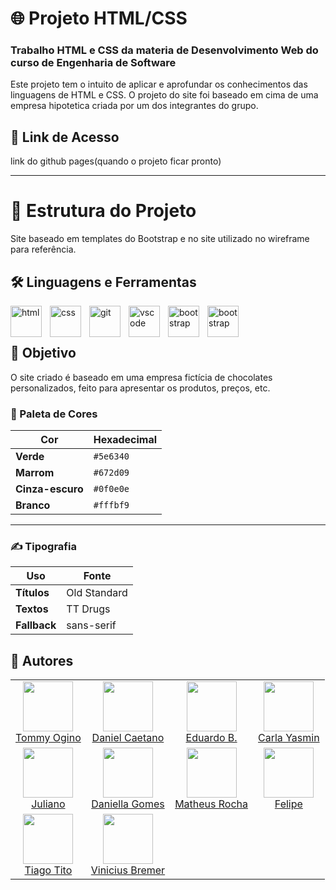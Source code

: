 # 🌐 Projeto HTML/CSS

### Trabalho HTML e CSS da materia de Desenvolvimento Web do curso de Engenharia de Software

Este projeto tem o intuito de aplicar e aprofundar os conhecimentos das linguagens de HTML e CSS. O projeto do site foi baseado em cima de uma empresa hipotetica criada por um dos integrantes do grupo.

## 🔗 Link de Acesso

link do github pages(quando o projeto ficar pronto)

---

# 📂 Estrutura do Projeto

Site baseado em templates do Bootstrap e no site utilizado no wireframe para referência.

## 🛠️ Linguagens e Ferramentas

<img align="left" alt="html" width="50px" style="padding-right:10px" src="https://cdn.jsdelivr.net/gh/devicons/devicon@latest/icons/html5/html5-plain-wordmark.svg" />
<img align="left" alt="css" width="50px" style="padding-right:10px" src="https://cdn.jsdelivr.net/gh/devicons/devicon@latest/icons/css3/css3-plain-wordmark.svg" />
<img align="left" alt="git" width="50px" style="padding-right:10px" src="https://cdn.jsdelivr.net/gh/devicons/devicon@latest/icons/git/git-original.svg" />
<img align="left" alt="vscode" width="50px" style="padding-right:10px" src="https://cdn.jsdelivr.net/gh/devicons/devicon@latest/icons/vscode/vscode-original.svg" />
<img align="left" alt="bootstrap" width="50px" style="padding-right:10px" src="https://cdn.jsdelivr.net/gh/devicons/devicon@latest/icons/bootstrap/bootstrap-original.svg" />
<img align="left" alt="bootstrap" width="50px" style="padding-right:10px" src="https://cdn.jsdelivr.net/gh/devicons/devicon@latest/icons/github/github-original-wordmark.svg" />
<br/>
<br/>

## 🎯 Objetivo

O site criado é baseado em uma empresa fictícia de chocolates personalizados, feito para apresentar os produtos, preços, etc.

### 🎨 Paleta de Cores

| **Cor**          | **Hexadecimal** |
| ---------------- | --------------- |
| **Verde**        | `#5e6340`       |
| **Marrom**       | `#672d09`       |
| **Cinza-escuro** | `#0f0e0e`       |
| **Branco**       | `#fffbf9`       |

---

### ✍️ Tipografia

| **Uso**      | **Fonte**    |
| ------------ | ------------ |
| **Títulos**  | Old Standard |
| **Textos**   | TT Drugs     |
| **Fallback** | sans-serif   |

## 👥 Autores

<table>
  <tr align="center">
    <td>
      <a href="https://github.com/tommyogino">
        <img src="https://github.com/tommyogino.png" width="80" height="80"><br>
        Tommy Ogino
      </a>
    </td>
    <td>
      <a href="https://github.com/DanielC307">
        <img src="https://github.com/DanielC307.png" width="80" height="80"><br>
        Daniel Caetano
      </a>
    </td>
    <td>
      <a href="https://github.com/EduardoBatistussi">
        <img src="https://github.com/EduardoBatistussi.png" width="80" height="80"><br>
        Eduardo B.
      </a>
    </td>
    <td>
      <a href="https://github.com/jazzuyu">
        <img src="https://github.com/jazzuyu.png" width="80" height="80"><br>
        Carla Yasmin
      </a>
    </td>
  </tr>
  <tr align="center">
    <td>
      <a href="https://github.com/Juliano-eng">
        <img src="https://github.com/Juliano-eng.png" width="80" height="80"><br>
        Juliano
      </a>
    </td>
    <td>
      <a href="https://github.com/PsicoPato8">
        <img src="https://github.com/PsicoPato8.png" width="80" height="80"><br>
        Daniella Gomes
      </a>
    </td>
    <td>
      <a href="https://github.com/rochamaatheus">
        <img src="https://github.com/rochamaatheus.png" width="80" height="80"><br>
        Matheus Rocha
      </a>
    </td>
    <td>
      <a href="https://github.com/salleF">
        <img src="https://github.com/salleF.png" width="80" height="80"><br>
        Felipe
      </a>
    </td>
  </tr>
  <tr align="center">
    <td>
      <a href="https://github.com/tiagotito666">
        <img src="https://github.com/tiagotito666.png" width="80" height="80"><br>
        Tiago Tito
      </a>
    </td>
    <td>
      <a href="https://github.com/zxVinaum">
        <img src="https://github.com/zxVinaum.png" width="80" height="80"><br>
        Vinicius Bremer
      </a>
    </td>
    <td></td>
    <td></td>
  </tr>
</table>
